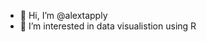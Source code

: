 - 👋 Hi, I’m @alextapply
- 👀 I’m interested in data visualistion using R 

<!---
alextapply/alextapply is a ✨ special ✨ repository because its `README.md` (this file) appears on your GitHub profile.
You can click the Preview link to take a look at your changes.
--->
